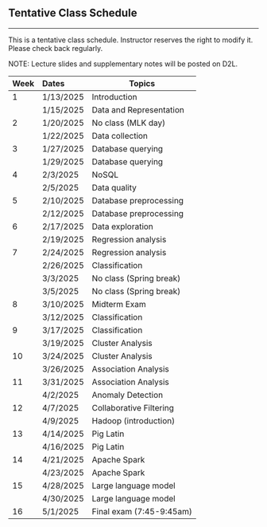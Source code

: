 ## Tentative Class Schedule
---
 This is a tentative class schedule. Instructor reserves the right to modify it. Please check back regularly. 
 
 NOTE: Lecture slides and supplementary notes will be posted on D2L. 

| Week |  Dates   |    Topics       |
|------|:---------|-----------------|
| 1  | 1/13/2025  | Introduction |
|    | 1/15/2025  | Data and Representation | 
| 2  | 1/20/2025  | No class (MLK day) | 
|    | 1/22/2025  | Data collection |
| 3  | 1/27/2025  | Database querying |
|    | 1/29/2025  | Database querying | 
| 4  | 2/3/2025  | NoSQL |
|    | 2/5/2025   | Data quality | 
| 5  | 2/10/2025   | Database preprocessing |
|    | 2/12/2025   | Database preprocessing |
| 6  | 2/17/2025  | Data exploration|
|    | 2/19/2025  | Regression analysis  |
| 7  | 2/24/2025  |  Regression analysis  |
|    | 2/26/2025  | Classification  |
|    | 3/3/2025  |  No class (Spring break)    | 
|    | 3/5/2025   | No class (Spring break) |
| 8  | 3/10/2025   | Midterm Exam     |
|    | 3/12/2025   |  Classification  |
| 9  | 3/17/2025  | Classification |
|    | 3/19/2025  | Cluster Analysis |
| 10 | 3/24/2025  | Cluster Analysis |
|    | 3/26/2025  | Association Analysis |
| 11 | 3/31/2025  | Association Analysis |
|    | 4/2/2025   | Anomaly Detection |
| 12 | 4/7/2025   | Collaborative Filtering |
|    | 4/9/2025   | Hadoop (introduction)  |
| 13 | 4/14/2025  | Pig Latin  |
|    | 4/16/2025  | Pig Latin     |
| 14 | 4/21/2025  | Apache Spark      |
|    | 4/23/2025  | Apache Spark      | 
| 15 | 4/28/2025  | Large language model    |
|    | 4/30/2025  | Large language model    |
| 16 | 5/1/2025   | Final exam (7:45-9:45am) |
